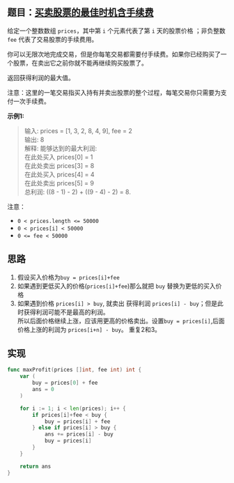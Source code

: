 ## 题目：[买卖股票的最佳时机含手续费](https://leetcode-cn.com/problems/best-time-to-buy-and-sell-stock-with-transaction-fee/)

给定一个整数数组 `prices`，其中第 `i` 个元素代表了第 `i` 天的股票价格 ；非负整数 `fee` 代表了交易股票的手续费用。

你可以无限次地完成交易，但是你每笔交易都需要付手续费。如果你已经购买了一个股票，在卖出它之前你就不能再继续购买股票了。

返回获得利润的最大值。

注意：这里的一笔交易指买入持有并卖出股票的整个过程，每笔交易你只需要为支付一次手续费。

**示例1:**
>输入: prices = [1, 3, 2, 8, 4, 9], fee = 2  
>输出: 8  
>解释: 能够达到的最大利润:    
>在此处买入 prices[0] = 1  
>在此处卖出 prices[3] = 8  
>在此处买入 prices[4] = 4  
>在此处卖出 prices[5] = 9  
>总利润: ((8 - 1) - 2) + ((9 - 4) - 2) = 8.  
    
注意：
* `0 < prices.length <= 50000`
* `0 < prices[i] < 50000`
* `0 <= fee < 50000`

## 思路
1. 假设买入价格为`buy = prices[i]+fee`
2. 如果遇到更低买入的价格(`prices[i]+fee`)那么就把 `buy` 替换为更低的买入价格
3. 如果遇到价格 `prices[i] > buy`, 就卖出 获得利润 `prices[i] - buy`；但是此时获得利润可能不是最高的利润。  
所以后面价格继续上涨，应该用更高的价格卖出。设置`buy = prices[i]`,后面价格上涨的利润为 `prices[i+n] - buy`。 重复2和3。

## 实现
```go
func maxProfit(prices []int, fee int) int {
	var (
		buy = prices[0] + fee
		ans = 0
	)

	for i := 1; i < len(prices); i++ {
		if prices[i]+fee < buy {
			buy = prices[i] + fee
		} else if prices[i] > buy {
			ans += prices[i] - buy
			buy = prices[i]
		}
	}

	return ans
}
```